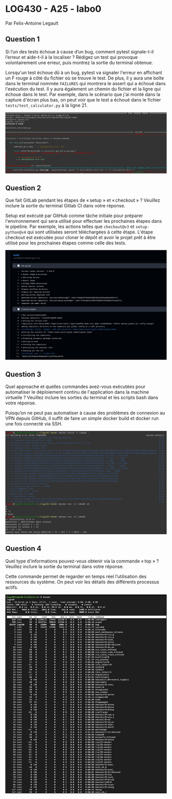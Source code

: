 
# LOG430 - A25 - labo0

Par Felix-Antoine Legault

## Question 1

Si l’un des tests échoue à cause d’un bug, comment pytest signale-t-il l’erreur et aide-t-il à la localiser ? Rédigez un test qui provoque volontairement une erreur, puis montrez la sortie du terminal obtenue.

Lorsqu'un test échoue dû à un bug, pytest va signaler l'erreur en affichant un F rouge à côté du fichier où se trouve le test. De plus, il y aura une boîte dans le terminal nommée `FAILURES` qui montrera le assert qui a échoué dans l'exécution du test. Il y aura également un chemin du fichier et la ligne qui échoue dans le test. Par exemple, dans le scénario que j'ai monté dans la capture d'écran plus bas, on peut voir que le test a échoué dans le fichier `tests/test_calculator.py` à la ligne 21.

![question1](question1.png)


## Question 2

Que fait GitLab pendant les étapes de « setup » et « checkout » ? Veuillez inclure la sortie du terminal Gitlab CI dans votre réponse.

Setup est exécuté par GitHub comme tâche initiale pour préparer l'environnement qui sera utilisé pour effectuer les prochaines étapes dans le pipeline. Par exemple, les actions telles que `checkout@v3` et `setup-python@v4` qui sont utilisées seront téléchargées à cette étape.
L'étape checkout est exécutée pour cloner le dépôt et avoir le projet prêt à être utilisé pour les prochaines étapes comme celle des tests.

![alt text](question2.png)

## Question 3

Quel approache et quelles commandes avez-vous exécutées pour automatiser le déploiement continu de l'application dans la machine virtuelle ? Veuillez inclure les sorties du terminal et les scripts bash dans votre réponse.

Puisqu’on ne peut pas automatiser à cause des problèmes de connexion au VPN depuis GitHub, il suffit de faire un simple docker build et docker run une fois connecté via SSH.

![alt text](question3.png)

## Question 4

Quel type d'informations pouvez-vous obtenir via la commande « top » ? Veuillez inclure la sortie du terminal dans votre réponse.

Cette commande permet de regarder en temps réel l’utilisation des ressources du système. On peut voir les détails des différents processus actifs.

![alt text](question4.png)
